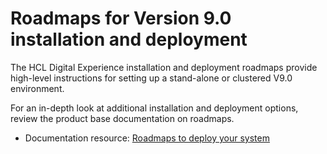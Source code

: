 # Roadmaps for Version 9.0 installation and deployment

The HCL Digital Experience installation and deployment roadmaps provide high-level instructions for setting up a stand-alone or clustered V9.0 environment.

For an in-depth look at additional installation and deployment options, review the product base documentation on roadmaps.

-   Documentation resource: [Roadmaps to deploy your system](../install/deployment_patterns.md)

